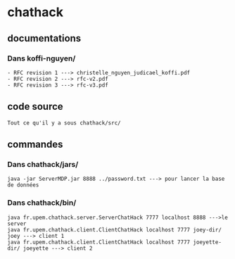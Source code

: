 # chathack

## documentations
### Dans koffi-nguyen/
``` 
- RFC revision 1 ---> christelle_nguyen_judicael_koffi.pdf
- RFC revision 2 ---> rfc-v2.pdf
- RFC revision 3 ---> rfc-v3.pdf
``` 

## code source
```
Tout ce qu'il y a sous chathack/src/
```

## commandes
### Dans chathack/jars/
```    
java -jar ServerMDP.jar 8888 ../password.txt ---> pour lancer la base de données
```       

### Dans chathack/bin/
```   
java fr.upem.chathack.server.ServerChatHack 7777 localhost 8888 --->le server    
java fr.upem.chathack.client.ClientChatHack localhost 7777 joey-dir/ joey ---> client 1 
java fr.upem.chathack.client.ClientChatHack localhost 7777 joeyette-dir/ joeyette ---> client 2  
``` 
